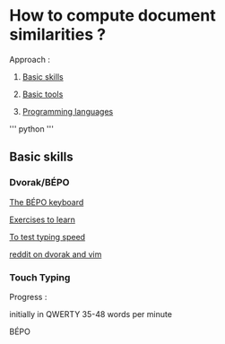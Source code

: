 # How to compute document similarities ? 

Approach : 

1. [Basic skills](#basic-skills)

2. [Basic tools](#basic-tools)

3. [Programming languages](#programming-languages)

'''
python
''' 
## Basic skills 

### Dvorak/BÉPO

[The BÉPO keyboard](http://bepo.fr/wiki/Pr%C3%A9sentation)

[Exercises to learn](http://www.typingstudy.com/fr-bepo_french-2/lesson/1)

[To test typing speed](http://10fastfingers.com/typing-test/english)

[reddit on dvorak and vim](https://www.reddit.com/r/vim/comments/257t8c/vim_for_dvorak/)


### Touch Typing

Progress : 

initially in QWERTY 35-48 words per minute

BÉPO 


